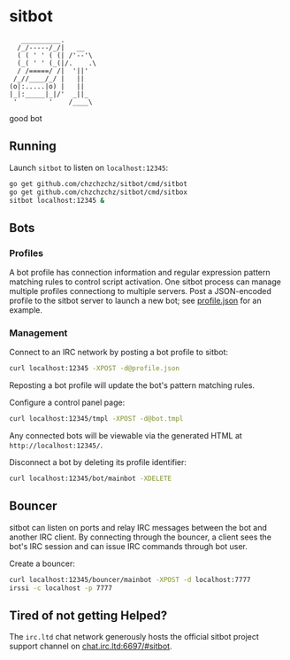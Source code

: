 # sitbot

```
   __________.
  /_/-----/_/|   __
  ( ( ' ' ( (| /'--'\
  (_( ' ' (_(|/.    .\
  / /=====/ /|  '||'
 /_//____/_/ |   ||
(o|:.....|o) |   ||
|_|:_____|_|/'  _||_
 '        '    /____\
```

good bot

## Running

Launch `sitbot` to listen on `localhost:12345`:
```sh
go get github.com/chzchzchz/sitbot/cmd/sitbot
go get github.com/chzchzchz/sitbot/cmd/sitbox
sitbot localhost:12345 &
```

## Bots

### Profiles

A bot profile has connection information and regular expression pattern matching rules to control script activation. One sitbot process can manage multiple profiles connectiong to multiple servers. Post a JSON-encoded profile to the sitbot server to launch a new bot; see [profile.json](profile.json) for an example.

### Management

Connect to an IRC network by posting a bot profile to sitbot:
```sh
curl localhost:12345 -XPOST -d@profile.json
```
Reposting a bot profile will update the bot's pattern matching rules.

Configure a control panel page:
```sh
curl localhost:12345/tmpl -XPOST -d@bot.tmpl
```
Any connected bots will be viewable via the generated HTML at `http://localhost:12345/`.

Disconnect a bot by deleting its profile identifier:
```sh
curl localhost:12345/bot/mainbot -XDELETE
```

## Bouncer

sitbot can listen on ports and relay IRC messages between the bot and another IRC client. By connecting through the bouncer, a client sees the bot's IRC session and can issue IRC commands through bot user.

Create a bouncer:
```sh
curl localhost:12345/bouncer/mainbot -XPOST -d localhost:7777
irssi -c localhost -p 7777
```


## Tired of not getting Helped?

The `irc.ltd` chat network generously hosts the official sitbot project support channel on [chat.irc.ltd:6697/#sitbot](irc://chat.irc.ltd:6697/#sitbot).
